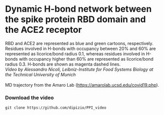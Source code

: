 # Dynamic H-bond network between the spike protein RBD domain and the ACE2 receptor
  

RBD and ACE2 are represented as blue and green cartoons, respectively. Residues involved in H-bonds with occupancy between 20% and 60% are represented as licorice/bond radius 0.1, whereas residues involved in H-bonds with occupancy higher than 60% are represented as licorice/bond radius 0.3. H-bonds are shown as magenta dashed lines.   </br>_Video by Alessandro Nicoli, Leibniz-Institute for Food Systems Biology at the Technical University of Munich_</br>
</br>
MD trajectory from the Amaro Lab (https://amarolab.ucsd.edu/covid19.php).</br>

### Download the video
```
git clone https://github.com/dipizio/PPI_video  
```  

